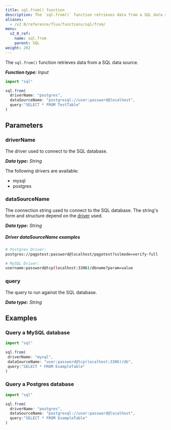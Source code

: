 ```yaml
---
title: sql.from() function
description: The `sql.from()` function retrieves data from a SQL data source.
aliases:
  - /v2.0/reference/flux/functions/sql/from/
menu:
  v2_0_ref:
    name: sql.from
    parent: SQL
weight: 202
---
```


The `sql.from()` function retrieves data from a SQL data source.

_**Function type:** Input_

```js
import "sql"

sql.from(
  driverName: "postgres",
  dataSourceName: "postgresql://user:password@localhost",
  query:"SELECT * FROM TestTable"
)
```

## Parameters

### driverName
The driver used to connect to the SQL database.

_**Data type:** String_

The following drivers are available:

- mysql
- postgres

### dataSourceName
The connection string used to connect to the SQL database.
The string's form and structure depend on the [driver](#drivername) used.

_**Data type:** String_

##### Driver dataSourceName examples
```sh
# Postgres Driver:
postgres://pqgotest:password@localhost/pqgotest?sslmode=verify-full

# MySQL Driver:
username:password@tcp(localhost:3306)/dbname?param=value
```

### query
The query to run against the SQL database.

_**Data type:** String_

## Examples

### Query a MySQL database
```js
import "sql"

sql.from(
 driverName: "mysql",
 dataSourceName: "user:password@tcp(localhost:3306)/db",
 query:"SELECT * FROM ExampleTable"
)
```

### Query a Postgres database
```js
import "sql"

sql.from(
  driverName: "postgres",
  dataSourceName: "postgresql://user:password@localhost",
  query:"SELECT * FROM ExampleTable"
)
```
